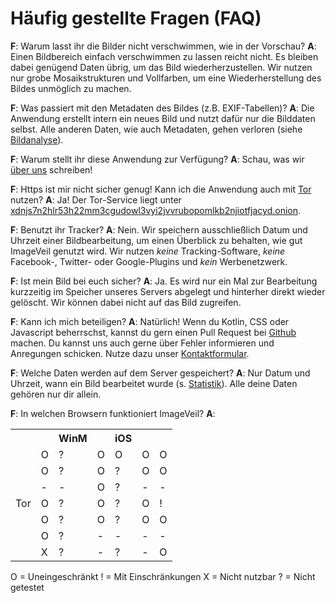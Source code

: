 # Häufig gestellte Fragen (FAQ)
**F**: Warum lasst ihr die Bilder nicht verschwimmen, wie in der Vorschau?
**A**: Einen Bildbereich einfach verschwimmen zu lassen reicht nicht. Es bleiben dabei genügend Daten übrig, um das Bild wiederherzustellen. Wir nutzen nur grobe Mosaikstrukturen und Vollfarben, um eine Wiederherstellung des Bildes unmöglich zu machen.

**F**: Was passiert mit den Metadaten des Bildes (z.B. EXIF-Tabellen)?
**A**: Die Anwendung erstellt intern ein neues Bild und nutzt dafür nur die Bilddaten selbst. Alle anderen Daten, wie auch Metadaten, gehen verloren (siehe [Bildanalyse](bildanalyse)).

**F**: Warum stellt ihr diese Anwendung zur Verfügung?
**A**: Schau, was wir [über uns](ueber-uns) schreiben!

**F**: Https ist mir nicht sicher genug! Kann ich die Anwendung auch mit [Tor <i class="fas fa-external-link-alt"></i>](https://www.torproject.org) nutzen?
**A**: Ja! Der Tor-Service liegt unter [xdnjs7n2hlr53h22mm3cgudowl3vyi2jvvrubopomlkb2njiotfjacyd.onion](http://xdnjs7n2hlr53h22mm3cgudowl3vyi2jvvrubopomlkb2njiotfjacyd.onion).

**F**: Benutzt ihr Tracker?
**A**: Nein. Wir speichern ausschließlich Datum und Uhrzeit einer Bildbearbeitung, um einen Überblick zu behalten, wie gut ImageVeil genutzt wird. Wir nutzen *keine* Tracking-Software, *keine* Facebook-, Twitter- oder Google-Plugins und *kein* Werbenetzwerk.

**F**: Ist mein Bild bei euch sicher?
**A**: Ja. Es wird nur ein Mal zur Bearbeitung kurzzeitig im Speicher unseres Servers abgelegt und hinterher direkt wieder gelöscht. Wir können dabei nicht auf das Bild zugreifen.

**F**: Kann ich mich beteiligen?
**A**: Natürlich! Wenn du Kotlin, CSS oder Javascript beherrschst, kannst du gern einen Pull Request bei [Github <i class="fab fa-github"></i>](https://github.com/zoku/image-veil) machen. Du kannst uns auch gerne über Fehler informieren und Anregungen schicken. Nutze dazu unser [Kontaktformular](contact).

**F**: Welche Daten werden auf dem Server gespeichert?
**A**: Nur Datum und Uhrzeit, wann ein Bild bearbeitet wurde (s. [Statistik](statistics)). Alle deine Daten gehören nur dir allein.

**F**: In welchen Browsern funktioniert ImageVeil?
**A**:
<table>
    <tr>
        <th></th>
        <th><i class="fab fa-windows"></i></th>
        <th>WinM</th>
        <th><i class="fab fa-apple"></i></th>
        <th>iOS</th>
        <th><i class="fab fa-ubuntu"></i></th>
        <th><i class="fab fa-android"></i></th>
    </tr>
    <tr>
        <td align="right"><i class="fab fa-chrome"></i></td>
        <td>O</td>
        <td>?</td>
        <td>O</td>
        <td>O</td>
        <td>O</td>
        <td>O</td>
    </tr>
    <tr>
        <td align="right"><i class="fab fa-firefox"></i></td>
        <td>O</td>
        <td>?</td>
        <td>O</td>
        <td>?</td>
        <td>O</td>
        <td>O</td>
    </tr>
    <tr>
        <td align="right"><i class="fab fa-safari"></i></td>
        <td>-</td>
        <td>-</td>
        <td>O</td>
        <td>?</td>
        <td>-</td>
        <td>-</td>
    </tr>
    <tr>
        <td align="right">Tor</td>
        <td>O</td>
        <td>?</td>
        <td>O</td>
        <td>?</td>
        <td>O</td>
        <td>!</td>
    </tr>
    <tr>
        <td align="right"><i class="fab fa-opera"></i></td>
        <td>O</td>
        <td>?</td>
        <td>O</td>
        <td>?</td>
        <td>O</td>
        <td>O</td>
    </tr>
    <tr>
        <td align="right"><i class="fab fa-internet-explorer"></i></td>
        <td>O</td>
        <td>?</td>
        <td>-</td>
        <td>-</td>
        <td>-</td>
        <td>-</td>
    </tr>
    <tr>
        <td align="right"><i class="fab fa-edge"></i></td>
        <td>X</td>
        <td>?</td>
        <td>-</td>
        <td>?</td>
        <td>-</td>
        <td>O</td>
    </tr>
</table>

O = Uneingeschränkt
! = Mit Einschränkungen
X = Nicht nutzbar
? = Nicht getestet